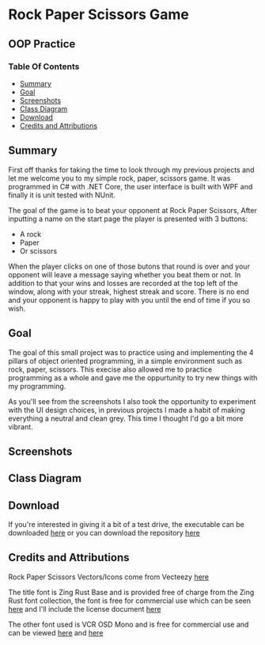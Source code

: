 # Rock Paper Scissors Game #
## OOP Practice ##

### Table Of Contents ###
* [Summary](https://github.com/AlexGriffinGit/Rock-Paper-Scissors-OOP/blob/main/README.md#summary)
* [Goal](https://github.com/AlexGriffinGit/Rock-Paper-Scissors-OOP/blob/main/README.md#goal)
* [Screenshots](https://github.com/AlexGriffinGit/Rock-Paper-Scissors-OOP/blob/main/README.md#screenshots)
* [Class Diagram](https://github.com/AlexGriffinGit/Rock-Paper-Scissors-OOP/blob/main/README.md#class-diagram)
* [Download](https://github.com/AlexGriffinGit/Rock-Paper-Scissors-OOP/blob/main/README.md#download)
* [Credits and Attributions](https://github.com/AlexGriffinGit/Rock-Paper-Scissors-OOP/blob/main/README.md#credits-and-attributions)

## Summary ##
First off thanks for taking the time to look through my previous projects and let me welcome you to my simple rock, paper, scissors game. It was programmed in C# with .NET Core, the user interface is built with WPF and finally it is unit tested with NUnit. 

The goal of the game is to beat your opponent at Rock Paper Scissors, After inputting a name on the start page the player is presented with 3 buttons:
- A rock
- Paper
- Or scissors

When the player clicks on one of those butons that round is over and your opponent will leave a message saying whether you beat them or not. In addition to that your wins and losses are recorded at the top left of the window, along with your streak, highest streak and score. There is no end and your opponent is happy to play with you until the end of time if you so wish.

## Goal ##
The goal of this small project was to practice using and implementing the 4 pillars of object oriented programming, in a simple environment such as rock, paper, scissors. This execise also allowed me to practice programming as a whole and gave me the oppurtunity to try new things with my programming.

As you'll see from the screenshots I also took the opportunity to experiment with the UI design choices, in previous projects I made a habit of making everything a neutral and clean grey. This time I thought I'd go a bit more vibrant.

## Screenshots ##


## Class Diagram ##


## Download ##
If you're interested in giving it a bit of a test drive, the executable can be downloaded [here](exe) or you can download the repository [here](repo)

## Credits and Attributions ##
Rock Paper Scissors Vectors/Icons come from Vecteezy [here](https://www.vecteezy.com/free-vector/rock-paper-scissors)

The title font is Zing Rust Base and is provided free of charge from the Zing Rust font collection, the font is free for commercial use which can be seen [here](https://www.1001fonts.com/zing-font.html) and I'll include the license document [here](https://github.com/AlexGriffinGit/Rock-Paper-Scissors-OOP/blob/main/EULA%20Free%20Font%20License%20Ver.%202.0.pdf)

The other font used is VCR OSD Mono and is free for commercial use and can be viewed [here](https://fontmeme.com/fonts/vcr-osd-mono-font/) and [here](https://www.dafont.com/vcr-osd-mono.font)
